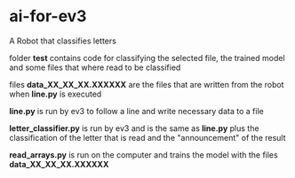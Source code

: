 # ai-for-ev3
A Robot that classifies letters

folder <b>test</b> contains code for classifying the selected file, the trained model and some files that where read to be classified

files <b>data_XX_XX_XX.XXXXXX</b> are the files that are written from the robot when <b>line.py</b> is executed

<b>line.py</b> is run by ev3 to follow a line and write necessary data to a file

<b>letter_classifier.py</b> is run by ev3 and is the same as <b>line.py</b> plus the classification of the letter that is read and the "announcement" of the result

<b>read_arrays.py</b> is run on the computer and trains the model with the files <b>data_XX_XX_XX.XXXXXX</b>
